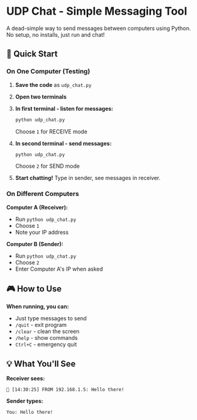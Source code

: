 # UDP Chat - Simple Messaging Tool

A dead-simple way to send messages between computers using Python. No setup, no installs, just run and chat!

## 🚀 Quick Start

### On One Computer (Testing)

1. **Save the code** as `udp_chat.py`

2. **Open two terminals**

3. **In first terminal - listen for messages:**
   ```bash
   python udp_chat.py
   ```
   Choose `1` for RECEIVE mode

4. **In second terminal - send messages:**
   ```bash
   python udp_chat.py
   ```
   Choose `2` for SEND mode

5. **Start chatting!** Type in sender, see messages in receiver.

### On Different Computers

**Computer A (Receiver):**
- Run `python udp_chat.py`
- Choose `1`
- Note your IP address

**Computer B (Sender):**
- Run `python udp_chat.py` 
- Choose `2`
- Enter Computer A's IP when asked

## 🎮 How to Use

**When running, you can:**
- Just type messages to send
- `/quit` - exit program
- `/clear` - clean the screen
- `/help` - show commands
- `Ctrl+C` - emergency quit

## 💡 What You'll See

**Receiver sees:**
```
📩 [14:30:25] FROM 192.168.1.5: Hello there!
```

**Sender types:**
```
You: Hello there!
```
